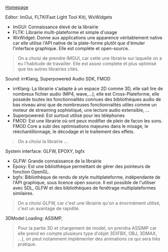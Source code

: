 

[Homepage](Home)  

Editor: ImGui, FLTK(Fast Light Tool Kit), WxWidgets   
<ul>
   <li>ImGUI: Connaissance élevé de la librairie</li>
   <li>FLTK: Librairie multi-plateforme et simple d'usage</li>
   <li>WxWidget: Donne aux applications une apparence véritablement native car elle utilise l'API native de la plate-forme plutôt que d'émuler l'interface graphique. Elle est complète et open-source. </li></ul>  


> On a choisi de prendre IMGUI, car cette une librairie sur laquelle on a eu l'habitude de travailler. Elle est assez complete et plus optimisé que les autres librairies cités.  

Sound: irrKlang, Superpowered Audio SDK, FMOD  
<ul>
   <li>irrKlang: La librairie s'adapte à un espace 2D comme 3D, elle sait lire de nombreux fichier audio (MP4, wave,...), elle est Cross-Plateforme, elle possède toutes les fonctionnalités connues des bibliothèques audio de bas niveau ainsi que de nombreuses fonctionnalités utiles comme un moteur de streaming sophistiqué, une lecture audio extensible, ...</li>
   <li>Superpowered: Est surtout utilisé pour les téléphones</li>
   <li>FMOD: Est une librairie où ont peux modifier de plein de facon les sons. FMOD Core a subi des optimisations majeures dans le mixage, le rééchantillonnage, le décodage et le traitement des effets.</li></ul>  


> On a choisi la librairie ...
  
System interface: GLFW, EPOXY, bgfx  
<ul>
   <li>GLFW: Grande connaissance de la librairie</li>
   <li>Epoxy: Est une bibliothèque permettant de gérer des pointeurs de fonction OpenGL.</li>
   <li>bgfx: Bibliothèque de rendu de style multiplateforme, indépendante de l'API graphique, sous licence open source. Il est possible de l'utiliser avec SDL, GLFW et des bibliothèques de fenêtrage multiplateformes similaires.</li></ul>


> On a choisi GLFW, car c'est une librairie qu'on a énormément utilisé, c'est un avantage de rapidité.  

3DModel Loading: ASSIMP,  
> Pour la partie 3D et chargement de model, on prendra ASSIMP car elle prend en compte plusieurs type d'objet 3D(FBX, OBJ, 3DMAX, ...), on peut notamment implémenter des animations ce qui sera très pratique.  